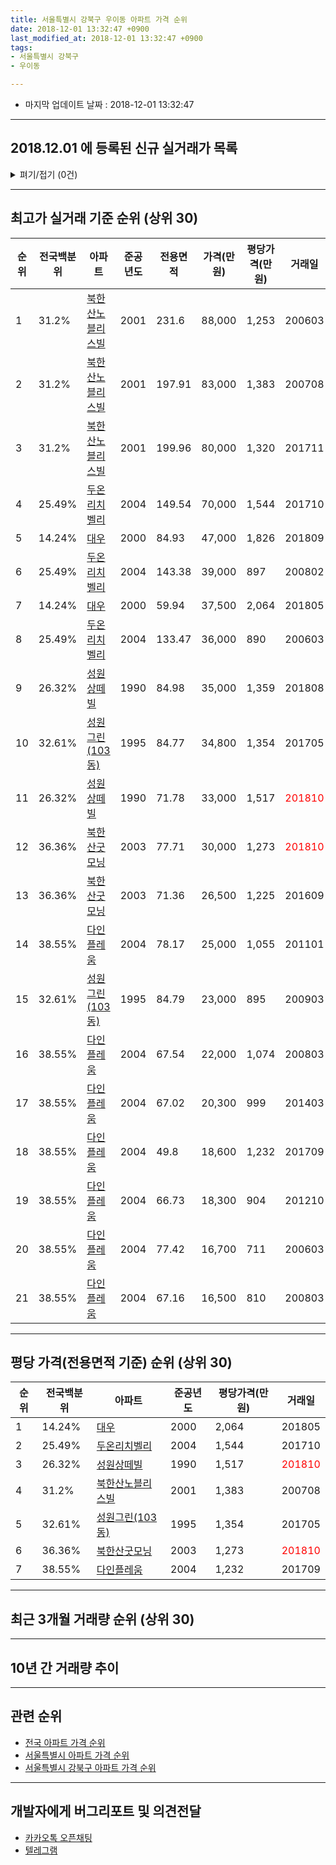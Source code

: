 ```yaml
---
title: 서울특별시 강북구 우이동 아파트 가격 순위
date: 2018-12-01 13:32:47 +0900
last_modified_at: 2018-12-01 13:32:47 +0900
tags:
- 서울특별시 강북구
- 우이동

---
```


* 마지막 업데이트 날짜 : 2018-12-01 13:32:47

---

## 2018.12.01 에 등록된 신규 실거래가 목록

<details>
<summary>펴기/접기 (0건)</summary>
<div markdown="1">

|아파트|전국백분위|준공년도|전용면적|가격(만원)|평당가격(만원)|거래일|
|---|---|---|---|---|---|---|
|없음|||||||


</div>
</details>

---

## 최고가 실거래 기준 순위 (상위 30)


|순위|전국백분위|아파트|준공년도|전용면적|가격(만원)|평당가격(만원)|거래일|
|---|---|---|---|---|---|---|---|
|1|31.2%|[북한산노블리스빌](https://search.naver.com/search.naver?query=%EC%84%9C%EC%9A%B8%ED%8A%B9%EB%B3%84%EC%8B%9C+%EA%B0%95%EB%B6%81%EA%B5%AC+%EC%9A%B0%EC%9D%B4%EB%8F%99+%EB%B6%81%ED%95%9C%EC%82%B0%EB%85%B8%EB%B8%94%EB%A6%AC%EC%8A%A4%EB%B9%8C)|2001|231.6|88,000|1,253|200603|
|2|31.2%|[북한산노블리스빌](https://search.naver.com/search.naver?query=%EC%84%9C%EC%9A%B8%ED%8A%B9%EB%B3%84%EC%8B%9C+%EA%B0%95%EB%B6%81%EA%B5%AC+%EC%9A%B0%EC%9D%B4%EB%8F%99+%EB%B6%81%ED%95%9C%EC%82%B0%EB%85%B8%EB%B8%94%EB%A6%AC%EC%8A%A4%EB%B9%8C)|2001|197.91|83,000|1,383|200708|
|3|31.2%|[북한산노블리스빌](https://search.naver.com/search.naver?query=%EC%84%9C%EC%9A%B8%ED%8A%B9%EB%B3%84%EC%8B%9C+%EA%B0%95%EB%B6%81%EA%B5%AC+%EC%9A%B0%EC%9D%B4%EB%8F%99+%EB%B6%81%ED%95%9C%EC%82%B0%EB%85%B8%EB%B8%94%EB%A6%AC%EC%8A%A4%EB%B9%8C)|2001|199.96|80,000|1,320|201711|
|4|25.49%|[두온리치벨리](https://search.naver.com/search.naver?query=%EC%84%9C%EC%9A%B8%ED%8A%B9%EB%B3%84%EC%8B%9C+%EA%B0%95%EB%B6%81%EA%B5%AC+%EC%9A%B0%EC%9D%B4%EB%8F%99+%EB%91%90%EC%98%A8%EB%A6%AC%EC%B9%98%EB%B2%A8%EB%A6%AC)|2004|149.54|70,000|1,544|201710|
|5|14.24%|[대우](https://search.naver.com/search.naver?query=%EC%84%9C%EC%9A%B8%ED%8A%B9%EB%B3%84%EC%8B%9C+%EA%B0%95%EB%B6%81%EA%B5%AC+%EC%9A%B0%EC%9D%B4%EB%8F%99+%EB%8C%80%EC%9A%B0)|2000|84.93|47,000|1,826|201809|
|6|25.49%|[두온리치벨리](https://search.naver.com/search.naver?query=%EC%84%9C%EC%9A%B8%ED%8A%B9%EB%B3%84%EC%8B%9C+%EA%B0%95%EB%B6%81%EA%B5%AC+%EC%9A%B0%EC%9D%B4%EB%8F%99+%EB%91%90%EC%98%A8%EB%A6%AC%EC%B9%98%EB%B2%A8%EB%A6%AC)|2004|143.38|39,000|897|200802|
|7|14.24%|[대우](https://search.naver.com/search.naver?query=%EC%84%9C%EC%9A%B8%ED%8A%B9%EB%B3%84%EC%8B%9C+%EA%B0%95%EB%B6%81%EA%B5%AC+%EC%9A%B0%EC%9D%B4%EB%8F%99+%EB%8C%80%EC%9A%B0)|2000|59.94|37,500|2,064|201805|
|8|25.49%|[두온리치벨리](https://search.naver.com/search.naver?query=%EC%84%9C%EC%9A%B8%ED%8A%B9%EB%B3%84%EC%8B%9C+%EA%B0%95%EB%B6%81%EA%B5%AC+%EC%9A%B0%EC%9D%B4%EB%8F%99+%EB%91%90%EC%98%A8%EB%A6%AC%EC%B9%98%EB%B2%A8%EB%A6%AC)|2004|133.47|36,000|890|200603|
|9|26.32%|[성원상떼빌](https://search.naver.com/search.naver?query=%EC%84%9C%EC%9A%B8%ED%8A%B9%EB%B3%84%EC%8B%9C+%EA%B0%95%EB%B6%81%EA%B5%AC+%EC%9A%B0%EC%9D%B4%EB%8F%99+%EC%84%B1%EC%9B%90%EC%83%81%EB%96%BC%EB%B9%8C)|1990|84.98|35,000|1,359|201808|
|10|32.61%|[성원그린(103동)](https://search.naver.com/search.naver?query=%EC%84%9C%EC%9A%B8%ED%8A%B9%EB%B3%84%EC%8B%9C+%EA%B0%95%EB%B6%81%EA%B5%AC+%EC%9A%B0%EC%9D%B4%EB%8F%99+%EC%84%B1%EC%9B%90%EA%B7%B8%EB%A6%B0%28103%EB%8F%99%29)|1995|84.77|34,800|1,354|201705|
|11|26.32%|[성원상떼빌](https://search.naver.com/search.naver?query=%EC%84%9C%EC%9A%B8%ED%8A%B9%EB%B3%84%EC%8B%9C+%EA%B0%95%EB%B6%81%EA%B5%AC+%EC%9A%B0%EC%9D%B4%EB%8F%99+%EC%84%B1%EC%9B%90%EC%83%81%EB%96%BC%EB%B9%8C)|1990|71.78|33,000|1,517|<span style="color:red">201810</span>|
|12|36.36%|[북한산굿모닝](https://search.naver.com/search.naver?query=%EC%84%9C%EC%9A%B8%ED%8A%B9%EB%B3%84%EC%8B%9C+%EA%B0%95%EB%B6%81%EA%B5%AC+%EC%9A%B0%EC%9D%B4%EB%8F%99+%EB%B6%81%ED%95%9C%EC%82%B0%EA%B5%BF%EB%AA%A8%EB%8B%9D)|2003|77.71|30,000|1,273|<span style="color:red">201810</span>|
|13|36.36%|[북한산굿모닝](https://search.naver.com/search.naver?query=%EC%84%9C%EC%9A%B8%ED%8A%B9%EB%B3%84%EC%8B%9C+%EA%B0%95%EB%B6%81%EA%B5%AC+%EC%9A%B0%EC%9D%B4%EB%8F%99+%EB%B6%81%ED%95%9C%EC%82%B0%EA%B5%BF%EB%AA%A8%EB%8B%9D)|2003|71.36|26,500|1,225|201609|
|14|38.55%|[다인플레움](https://search.naver.com/search.naver?query=%EC%84%9C%EC%9A%B8%ED%8A%B9%EB%B3%84%EC%8B%9C+%EA%B0%95%EB%B6%81%EA%B5%AC+%EC%9A%B0%EC%9D%B4%EB%8F%99+%EB%8B%A4%EC%9D%B8%ED%94%8C%EB%A0%88%EC%9B%80)|2004|78.17|25,000|1,055|201101|
|15|32.61%|[성원그린(103동)](https://search.naver.com/search.naver?query=%EC%84%9C%EC%9A%B8%ED%8A%B9%EB%B3%84%EC%8B%9C+%EA%B0%95%EB%B6%81%EA%B5%AC+%EC%9A%B0%EC%9D%B4%EB%8F%99+%EC%84%B1%EC%9B%90%EA%B7%B8%EB%A6%B0%28103%EB%8F%99%29)|1995|84.79|23,000|895|200903|
|16|38.55%|[다인플레움](https://search.naver.com/search.naver?query=%EC%84%9C%EC%9A%B8%ED%8A%B9%EB%B3%84%EC%8B%9C+%EA%B0%95%EB%B6%81%EA%B5%AC+%EC%9A%B0%EC%9D%B4%EB%8F%99+%EB%8B%A4%EC%9D%B8%ED%94%8C%EB%A0%88%EC%9B%80)|2004|67.54|22,000|1,074|200803|
|17|38.55%|[다인플레움](https://search.naver.com/search.naver?query=%EC%84%9C%EC%9A%B8%ED%8A%B9%EB%B3%84%EC%8B%9C+%EA%B0%95%EB%B6%81%EA%B5%AC+%EC%9A%B0%EC%9D%B4%EB%8F%99+%EB%8B%A4%EC%9D%B8%ED%94%8C%EB%A0%88%EC%9B%80)|2004|67.02|20,300|999|201403|
|18|38.55%|[다인플레움](https://search.naver.com/search.naver?query=%EC%84%9C%EC%9A%B8%ED%8A%B9%EB%B3%84%EC%8B%9C+%EA%B0%95%EB%B6%81%EA%B5%AC+%EC%9A%B0%EC%9D%B4%EB%8F%99+%EB%8B%A4%EC%9D%B8%ED%94%8C%EB%A0%88%EC%9B%80)|2004|49.8|18,600|1,232|201709|
|19|38.55%|[다인플레움](https://search.naver.com/search.naver?query=%EC%84%9C%EC%9A%B8%ED%8A%B9%EB%B3%84%EC%8B%9C+%EA%B0%95%EB%B6%81%EA%B5%AC+%EC%9A%B0%EC%9D%B4%EB%8F%99+%EB%8B%A4%EC%9D%B8%ED%94%8C%EB%A0%88%EC%9B%80)|2004|66.73|18,300|904|201210|
|20|38.55%|[다인플레움](https://search.naver.com/search.naver?query=%EC%84%9C%EC%9A%B8%ED%8A%B9%EB%B3%84%EC%8B%9C+%EA%B0%95%EB%B6%81%EA%B5%AC+%EC%9A%B0%EC%9D%B4%EB%8F%99+%EB%8B%A4%EC%9D%B8%ED%94%8C%EB%A0%88%EC%9B%80)|2004|77.42|16,700|711|200603|
|21|38.55%|[다인플레움](https://search.naver.com/search.naver?query=%EC%84%9C%EC%9A%B8%ED%8A%B9%EB%B3%84%EC%8B%9C+%EA%B0%95%EB%B6%81%EA%B5%AC+%EC%9A%B0%EC%9D%B4%EB%8F%99+%EB%8B%A4%EC%9D%B8%ED%94%8C%EB%A0%88%EC%9B%80)|2004|67.16|16,500|810|200803|


---

## 평당 가격(전용면적 기준) 순위 (상위 30)


|순위|전국백분위|아파트|준공년도|평당가격(만원)|거래일|
|---|---|---|---|---|---|
|1|14.24%|[대우](https://search.naver.com/search.naver?query=%EC%84%9C%EC%9A%B8%ED%8A%B9%EB%B3%84%EC%8B%9C+%EA%B0%95%EB%B6%81%EA%B5%AC+%EC%9A%B0%EC%9D%B4%EB%8F%99+%EB%8C%80%EC%9A%B0)|2000|2,064|201805|
|2|25.49%|[두온리치벨리](https://search.naver.com/search.naver?query=%EC%84%9C%EC%9A%B8%ED%8A%B9%EB%B3%84%EC%8B%9C+%EA%B0%95%EB%B6%81%EA%B5%AC+%EC%9A%B0%EC%9D%B4%EB%8F%99+%EB%91%90%EC%98%A8%EB%A6%AC%EC%B9%98%EB%B2%A8%EB%A6%AC)|2004|1,544|201710|
|3|26.32%|[성원상떼빌](https://search.naver.com/search.naver?query=%EC%84%9C%EC%9A%B8%ED%8A%B9%EB%B3%84%EC%8B%9C+%EA%B0%95%EB%B6%81%EA%B5%AC+%EC%9A%B0%EC%9D%B4%EB%8F%99+%EC%84%B1%EC%9B%90%EC%83%81%EB%96%BC%EB%B9%8C)|1990|1,517|<span style="color:red">201810</span>|
|4|31.2%|[북한산노블리스빌](https://search.naver.com/search.naver?query=%EC%84%9C%EC%9A%B8%ED%8A%B9%EB%B3%84%EC%8B%9C+%EA%B0%95%EB%B6%81%EA%B5%AC+%EC%9A%B0%EC%9D%B4%EB%8F%99+%EB%B6%81%ED%95%9C%EC%82%B0%EB%85%B8%EB%B8%94%EB%A6%AC%EC%8A%A4%EB%B9%8C)|2001|1,383|200708|
|5|32.61%|[성원그린(103동)](https://search.naver.com/search.naver?query=%EC%84%9C%EC%9A%B8%ED%8A%B9%EB%B3%84%EC%8B%9C+%EA%B0%95%EB%B6%81%EA%B5%AC+%EC%9A%B0%EC%9D%B4%EB%8F%99+%EC%84%B1%EC%9B%90%EA%B7%B8%EB%A6%B0%28103%EB%8F%99%29)|1995|1,354|201705|
|6|36.36%|[북한산굿모닝](https://search.naver.com/search.naver?query=%EC%84%9C%EC%9A%B8%ED%8A%B9%EB%B3%84%EC%8B%9C+%EA%B0%95%EB%B6%81%EA%B5%AC+%EC%9A%B0%EC%9D%B4%EB%8F%99+%EB%B6%81%ED%95%9C%EC%82%B0%EA%B5%BF%EB%AA%A8%EB%8B%9D)|2003|1,273|<span style="color:red">201810</span>|
|7|38.55%|[다인플레움](https://search.naver.com/search.naver?query=%EC%84%9C%EC%9A%B8%ED%8A%B9%EB%B3%84%EC%8B%9C+%EA%B0%95%EB%B6%81%EA%B5%AC+%EC%9A%B0%EC%9D%B4%EB%8F%99+%EB%8B%A4%EC%9D%B8%ED%94%8C%EB%A0%88%EC%9B%80)|2004|1,232|201709|


---

## 최근 3개월 거래량 순위 (상위 30)


<div style="width:100%;">
    <canvas id="deal_count_ranking" height="250"></canvas>
</div>


<script>
new Chart(document.getElementById("deal_count_ranking"), {
    type: 'horizontalBar',
    data: {
        labels: ['성원상떼빌', '북한산굿모닝'],
        datasets: [{
            label: '실거래 수',
            data: [2, 1],
            borderColor: "rgba(255, 0, 128, 1)",
            backgroundColor: "rgba(255, 0, 128, 0.5)",
            fill: false,
        }]
    },
    options: {
        responsive: true,
        title: {
            display: true,
            text: '최근 3개월 거래량 순위'
        },
        tooltips: {
            mode: 'index',
            intersect: false,
            callbacks: {
                title: function(tooltipItems, data) {
                    return "실거래 수:";
                },
                label: function(tooltipItem, data) {
                    return data.labels[tooltipItem.index] + ": " + tooltipItem.xLabel;
                }
            }
        },
        hover: {
            mode: 'nearest',
            intersect: true
        },
        scales: {
            xAxes: [{
                display: true,
                scaleLabel: {
                    display: true,
                    labelString: '실거래 수'
                },
                ticks: {
                    suggestedMin: 0,
                }
            }],
            yAxes: [{
                display: true,
                ticks: {
                    autoSkip: false,
                    callback: function(value, index, values) {
                        if (value.length > 15)
                            return value.substr(0, 13) + "...";
                        else
                            return value;
                    }
                },
                scaleLabel: {
                    display: false,
                }
            }]
        }
    }
});

</script>


---

## 10년 간 거래량 추이


<div style="width:100%;">
    <canvas id="deal_progress" height="250"></canvas>
</div>

<script>
new Chart(document.getElementById("deal_progress"), {
    type: 'line',
    data: {
        labels: ['200812','200901','200902','200903','200904','200905','200906','200907','200908','200909','200910','200911','200912','201001','201002','201003','201004','201005','201006','201007','201008','201009','201010','201011','201012','201101','201102','201103','201104','201105','201106','201107','201108','201109','201110','201111','201112','201201','201202','201203','201204','201205','201206','201207','201208','201209','201210','201211','201212','201301','201302','201303','201304','201305','201306','201307','201308','201309','201310','201311','201312','201401','201402','201403','201404','201405','201406','201407','201408','201409','201410','201411','201412','201501','201502','201503','201504','201505','201506','201507','201508','201509','201510','201511','201512','201601','201602','201603','201604','201605','201606','201607','201608','201609','201610','201611','201612','201701','201702','201703','201704','201705','201706','201707','201708','201709','201710','201711','201712','201801','201802','201803','201804','201805','201806','201807','201808','201809','201810','201811','201812'],
        datasets: [{
            label: '실거래 수',
            pointRadius: 1,
            data: [0, 0, 0, 2, 1, 0, 0, 0, 1, 5, 1, 1, 1, 0, 2, 1, 2, 0, 1, 0, 0, 1, 0, 1, 0, 3, 1, 2, 0, 1, 1, 3, 0, 1, 2, 0, 0, 0, 0, 0, 1, 1, 2, 0, 2, 1, 1, 0, 1, 0, 0, 0, 0, 1, 1, 0, 4, 5, 3, 4, 2, 0, 1, 1, 4, 1, 1, 2, 3, 1, 3, 3, 0, 3, 1, 4, 2, 3, 2, 5, 4, 4, 5, 3, 3, 6, 0, 2, 5, 1, 9, 2, 1, 5, 9, 1, 2, 1, 5, 5, 4, 6, 5, 3, 0, 2, 3, 7, 3, 2, 3, 3, 2, 3, 0, 3, 5, 7, 3, 0, 0],
            borderColor: "rgba(255, 201, 14, 1)",
            backgroundColor: "rgba(255, 201, 14, 0.5)",
            fill: true,
        }]
    },
    options: {
        responsive: true,
        title: {
            display: true,
            text: '10년간 거래량 추이'
        },
        tooltips: {
            mode: 'index',
            intersect: false,
        },
        hover: {
            mode: 'nearest',
            intersect: true
        },
        scales: {
            xAxes: [{
                display: true,
                scaleLabel: {
                    display: true,
                    labelString: '년/월'
                }
            }],
            yAxes: [{
                display: true,
                ticks: {
                    suggestedMin: 0,
                },
                scaleLabel: {
                    display: true,
                    labelString: '실거래 수'
                }
            }]
        }
    }
});

</script>


---

## 관련 순위

- [전국 아파트 가격 순위](https://inasie.github.io/apt-ranking/전국)
- [서울특별시 아파트 가격 순위](https://inasie.github.io/apt-ranking/서울특별시)
- [서울특별시 강북구 아파트 가격 순위](https://inasie.github.io/apt-ranking/서울특별시-강북구)


---

## 개발자에게 버그리포트 및 의견전달

- [카카오톡 오픈채팅](https://open.kakao.com/o/gLJUAP4)
- [텔레그램](https://t.me/inasie)

